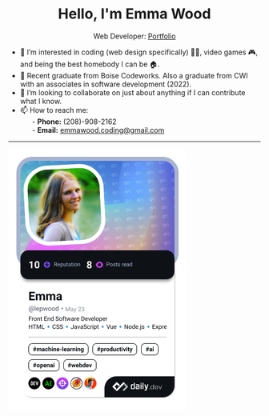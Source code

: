 <h1 align="center">Hello, I'm Emma Wood</h1>

<div align="center">Web Developer: <a href="https://ewood-coder.github.io/EmmaPortfolioBootstrap/">Portfolio</a></div>

- 👀 I’m interested in coding (web design specifically) 👩‍💻, video games 🎮, and being the best homebody I can be 🏠.
- 🌱 Recent graduate from Boise Codeworks. Also a graduate from CWI with an associates in software development (2022).
- 💞️ I’m looking to collaborate on just about anything if I can contribute what I know.
- 📫 How to reach me:<br />
&nbsp;&nbsp;&nbsp;&nbsp;&nbsp;&nbsp;- <b>Phone:</b> (208)-908-2162<br />
&nbsp;&nbsp;&nbsp;&nbsp;&nbsp;&nbsp;- <b>Email:</b> emmawood.coding@gmail.com

<hr style="size: 30;"/>

<a href="https://app.daily.dev/lepwood"><img src="./devcard.png" width="356" alt="Emma's Dev Card"/></a>

<!---
ewood-coder/ewood-coder is a ✨ special ✨ repository because its `README.md` (this file) appears on your GitHub profile.
You can click the Preview link to take a look at your changes.
--->
